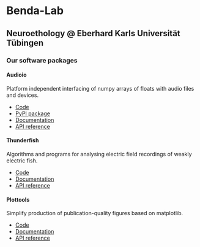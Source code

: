 # Benda-Lab

## Neuroethology @ Eberhard Karls Universit&auml;t T&uuml;bingen

### Our software packages


#### Audioio

Platform independent interfacing of numpy arrays of floats with audio
files and devices.

- [Code](https://github.com/bendalab/audioio)
- [PyPI package](https://pypi.org/project/audioio)
- [Documentation](https://bendalab.github.io/audioio)
- [API reference](https://bendalab.github.io/audioio/api)


#### Thunderfish

Algorithms and programs for analysing electric field recordings of
weakly electric fish.

- [Code](https://github.com/bendalab/thunderfish)
- [Documentation](https://bendalab.github.io/thunderfish)
- [API reference](https://bendalab.github.io/thunderfish/api)


#### Plottools

Simplify production of publication-quality figures based on matplotlib.

- [Code](https://github.com/bendalab/plottools)
- [Documentation](https://bendalab.github.io/plottools)
- [API reference](https://bendalab.github.io/plottools/api)
